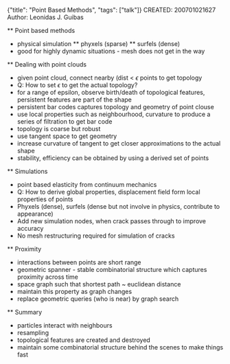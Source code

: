 {"title": "Point Based Methods", "tags": ["talk"]}
CREATED: 200701021627
Author: Leonidas J. Guibas

** Point based methods
 * physical simulation
 ** phyxels (sparse)
 ** surfels (dense)
 * good for highly dynamic situations - mesh does not get in the way

** Dealing with point clouds
 * given point cloud, connect nearby (dist < $\epsilon$ points to get topology
 * Q: How to set $\epsilon$ to get the actual topology?
 * for a range of epsilon, observe birth/death of topological features, persistent features are part of the shape
 * persistent bar codes captures topology and geometry of point clouse
 * use local properties such as neighbourhood, curvature to produce a series of filtration to get bar code
 * topology is coarse but robust
 * use tangent space to get geometry
 * increase curvature of tangent to get closer approximations to the actual shape
 * stability, efficiency can be obtained by using a derived set of points

** Simulations
 * point based elasticity from continuum mechanics
 * Q: How to derive global properties, displacement field form local properties of points
 * Phyxels (dense), surfels (dense but not involve in physics, contribute to appearance)
 * Add new simulation nodes, when crack passes through to improve accuracy
 * No mesh restructuring required for simulation of cracks

** Proximity
 * interactions between points are short range
 * geometric spanner - stable combinatorial structure which captures proximity across time
 * space graph such that shortest path ~ euclidean distance
 * maintain this property as graph changes
 * replace geometric queries (who is near) by graph search

** Summary
 * particles interact with neighbours
 * resampling
 * topological features are created and destroyed
 * maintain some combinatorial structure behind the scenes to make things fast
